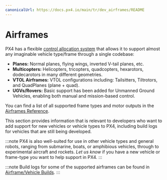```yaml
---
canonicalUrl: https://docs.px4.io/main/tr/dev_airframes/README
---
```


# Airframes

PX4 has a flexible [control allocation system](../concept/control_allocation.md) that allows it to support almost any imaginable vehicle type/frame through a single codebase:

* **Planes:** Normal planes, flying wings, inverted V-tail planes, etc.
* **Multicopters:** Helicopters, tricopters, quadcopters, hexarotors, dodecarotors in many different geometries.
* **VTOL Airframes:** VTOL configurations including: Tailsitters, Tiltrotors, and QuadPlanes (plane + quad).
* **UGVs/Rovers:** Basic support has been added for Unmanned Ground Vehicles, enabling both manual and mission-based control.

You can find a list of all supported frame types and motor outputs in the [Airframes Reference](../airframes/airframe_reference.md).

This section provides information that is relevant to developers who want to add support for new vehicles or vehicle types to PX4, including build logs for vehicles that are still being developed.

:::note PX4 is also well-suited for use in other vehicle types and general robots, ranging from submarine, boats, or amphibious vehicles, through to experimental aircraft and rockets. *Let us know* if you have a new vehicle or frame-type you want to help support in PX4.
:::

:::note
Build logs for some of the supported airframes can be found in [Airframe/Vehicle Builds](../airframes/README.md).
:::
